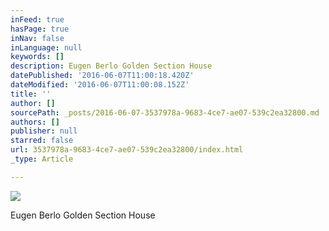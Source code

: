 ```yaml
---
inFeed: true
hasPage: true
inNav: false
inLanguage: null
keywords: []
description: Eugen Berlo Golden Section House
datePublished: '2016-06-07T11:00:18.420Z'
dateModified: '2016-06-07T11:00:08.152Z'
title: ''
author: []
sourcePath: _posts/2016-06-07-3537978a-9683-4ce7-ae07-539c2ea32800.md
authors: []
publisher: null
starred: false
url: 3537978a-9683-4ce7-ae07-539c2ea32800/index.html
_type: Article

---
```

![](https://the-grid-user-content.s3-us-west-2.amazonaws.com/66d7dbd1-2b4b-48ce-9caa-f89326fc979d.jpg)

Eugen Berlo Golden Section House